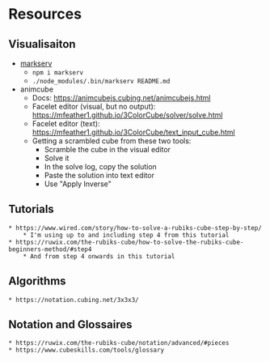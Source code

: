 # Resources

## Visualisaiton

* [markserv](https://github.com/markserv/markserv)
    * `npm i markserv`
    * `./node_modules/.bin/markserv README.md`
* animcube
    * Docs: https://animcubejs.cubing.net/animcubejs.html
    * Facelet editor (visual, but no output): https://mfeather1.github.io/3ColorCube/solver/solve.html
    * Facelet editor (text): https://mfeather1.github.io/3ColorCube/text_input_cube.html
    * Getting a scrambled cube from these two tools:
        * Scramble the cube in the visual editor
        * Solve it
        * In the solve log, copy the solution
        * Paste the solution into text editor
        * Use "Apply Inverse"


## Tutorials
    * https://www.wired.com/story/how-to-solve-a-rubiks-cube-step-by-step/
        * I'm using up to and including step 4 from this tutorial
    * https://ruwix.com/the-rubiks-cube/how-to-solve-the-rubiks-cube-beginners-method/#step4
        * And from step 4 onwards in this tutorial
## Algorithms
    * https://notation.cubing.net/3x3x3/

## Notation and Glossaires
    * https://ruwix.com/the-rubiks-cube/notation/advanced/#pieces
    * https://www.cubeskills.com/tools/glossary
